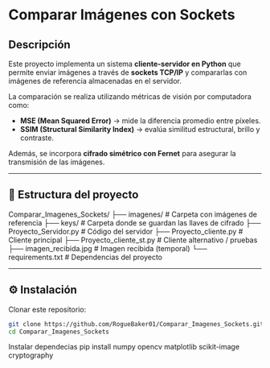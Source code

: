 # Comparar Imágenes con Sockets

## Descripción

Este proyecto implementa un sistema **cliente-servidor en Python** que permite enviar imágenes a través de **sockets TCP/IP** y compararlas con imágenes de referencia almacenadas en el servidor.  

La comparación se realiza utilizando métricas de visión por computadora como:  

- **MSE (Mean Squared Error)** → mide la diferencia promedio entre píxeles.  
- **SSIM (Structural Similarity Index)** → evalúa similitud estructural, brillo y contraste.  

Además, se incorpora **cifrado simétrico con Fernet** para asegurar la transmisión de las imágenes.

---

## 📂 Estructura del proyecto

Comparar_Imagenes_Sockets/
├── imagenes/ # Carpeta con imágenes de referencia
├── keys/ # Carpeta donde se guardan las llaves de cifrado
├── Proyecto_Servidor.py # Código del servidor
├── Proyecto_cliente.py # Cliente principal
├── Proyecto_cliente_st.py # Cliente alternativo / pruebas
├── imagen_recibida.jpg # Imagen recibida (temporal)
└── requirements.txt # Dependencias del proyecto

---

## ⚙️ Instalación

Clonar este repositorio:

```bash
git clone https://github.com/RogueBaker01/Comparar_Imagenes_Sockets.git
cd Comparar_Imagenes_Sockets

```
Instalar dependecias pip install numpy opencv matplotlib scikit-image cryptography

